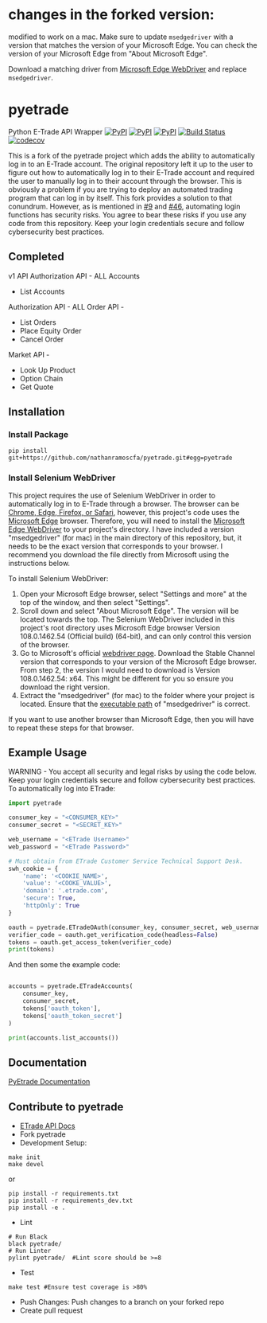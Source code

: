 # changes in the forked version:

modified to work on a mac. Make sure to update `msedgedriver` with a version that matches the version of your Microsoft Edge. You can check the version of your Microsoft Edge from "About Microsoft Edge".

Download a matching driver from [Microsoft Edge WebDriver](https://developer.microsoft.com/en-us/microsoft-edge/tools/webdriver/) and replace `msedgedriver`.

# pyetrade

Python E-Trade API Wrapper
[![PyPI](https://img.shields.io/pypi/v/pyetrade.svg)](https://pypi.python.org/pypi/pyetrade)
[![PyPI](https://img.shields.io/pypi/l/pyetrade.svg)]()
[![PyPI](https://img.shields.io/pypi/pyversions/pyetrade.svg)](https://pypi.python.org/pypi/pyetrade)
[![Build Status](https://github.com/jessecooper/pyetrade/actions/workflows/build.yml/badge.svg?branch=master)](https://github.com/jessecooper/pyetrade/actions/workflows/build.yml/badge.svg?branch=master)
[![codecov](https://codecov.io/gh/jessecooper/pyetrade/branch/master/graph/badge.svg)](https://codecov.io/gh/jessecooper/pyetrade)

This is a fork of the pyetrade project which adds the ability to automatically log in to an E-Trade account. The original repository left it up to the user to figure out how to automatically log in to their E-Trade account and required the user to manually log in to their account through the browser. This is obviously a problem if you are trying to deploy an automated trading program that can log in by itself. This fork provides a solution to that conundrum. However, as is mentioned in [#9](https://github.com/jessecooper/pyetrade/issues/9) and [#46](https://github.com/jessecooper/pyetrade/issues/46), automating login functions has security risks. You agree to bear these risks if you use any code from this repository. Keep your login credentials secure and follow cybersecurity best practices. 

## Completed
v1 API
Authorization API - ALL
Accounts
* List Accounts

Authorization API - ALL
Order API -
* List Orders
* Place Equity Order
* Cancel Order

Market API -
* Look Up Product
* Option Chain
* Get Quote

## Installation
### Install Package
```
pip install git+https://github.com/nathanramoscfa/pyetrade.git#egg=pyetrade
```
### Install Selenium WebDriver
This project requires the use of Selenium WebDriver in order to automatically log in to E-Trade through a browser. The browser can be [Chrome, Edge, Firefox, or Safari](https://selenium-python.readthedocs.io/installation.html#drivers), however, this project's code uses the [Microsoft Edge](https://www.microsoft.com/en-us/edge?exp=e502&form=MA13FJ) browser. Therefore, you will need to install the [Microsoft Edge WebDriver](https://developer.microsoft.com/en-us/microsoft-edge/tools/webdriver/) to your project's directory. I have included a version "msedgedriver" (for mac) in the main directory of this repository, but, it needs to be the exact version that corresponds to your browser. I recommend you download the file directly from Microsoft using the instructions below. 

To install Selenium WebDriver:
1) Open your Microsoft Edge browser, select "Settings and more" at the top of the window, and then select "Settings". 
2) Scroll down and select "About Microsoft Edge". The version will be located towards the top. The Selenium WebDriver included in this project's root directory uses Microsoft Edge browser Version 108.0.1462.54 (Official build) (64-bit), and can only control this version of the browser. 
3) Go to Microsoft's official [webdriver page](https://developer.microsoft.com/en-us/microsoft-edge/tools/webdriver/). Download the Stable Channel version that corresponds to your version of the Microsoft Edge browser. From step 2, the version I would need to download is Version 108.0.1462.54: x64. This might be different for you so ensure you download the right version. 
4) Extract the "msedgedriver" (for mac) to the folder where your project is located. Ensure that the [executable path](https://github.com/nathanramoscfa/pyetrade/blob/master/pyetrade/authorization.py#L100) of "msedgedriver" is correct. 

If you want to use another browser than Microsoft Edge, then you will have to repeat these steps for that browser. 

## Example Usage

WARNING - You accept all security and legal risks by using the code below. Keep your login credentials secure and follow cybersecurity best practices. To automatically log into ETrade:

```python
import pyetrade

consumer_key = "<CONSUMER_KEY>"
consumer_secret = "<SECRET_KEY>"

web_username = "<ETrade Username>"
web_password = "<ETrade Password>"

# Must obtain from ETrade Customer Service Technical Support Desk.
swh_cookie = {
    'name': '<COOKIE_NAME>',
    'value': '<COOKE_VALUE>',
    'domain': '.etrade.com',
    'secure': True,
    'httpOnly': True
}

oauth = pyetrade.ETradeOAuth(consumer_key, consumer_secret, web_username, web_password, swh_cookie)
verifier_code = oauth.get_verification_code(headless=False)
tokens = oauth.get_access_token(verifier_code)
print(tokens)
```

And then some the example code:

```python

accounts = pyetrade.ETradeAccounts(
    consumer_key,
    consumer_secret,
    tokens['oauth_token'],
    tokens['oauth_token_secret']
)

print(accounts.list_accounts())
```

## Documentation
[PyEtrade Documentation](https://pyetrade.readthedocs.io/en/latest/index.html)
## Contribute to pyetrade
* [ETrade API Docs](https://developer.etrade.com/home)
* Fork pyetrade
* Development Setup:
```
make init
make devel
```
or
```
pip install -r requirements.txt
pip install -r requirements_dev.txt
pip install -e .
```
* Lint
```
# Run Black
black pyetrade/
# Run Linter
pylint pyetrade/  #Lint score should be >=8
```
* Test
```
make test #Ensure test coverage is >80%
```
* Push Changes:
Push changes to a branch on your forked repo
* Create pull request
